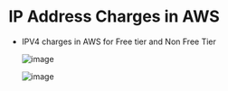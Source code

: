 # IP Address Charges in AWS
- IPV4 charges in AWS for Free tier and Non Free Tier

  ![image](https://github.com/user-attachments/assets/4d36e7b8-9f3e-4f2e-874d-e335b6699c91)

  ![image](https://github.com/user-attachments/assets/8eaa1621-cbf3-4bce-858d-6b293b562abd)


